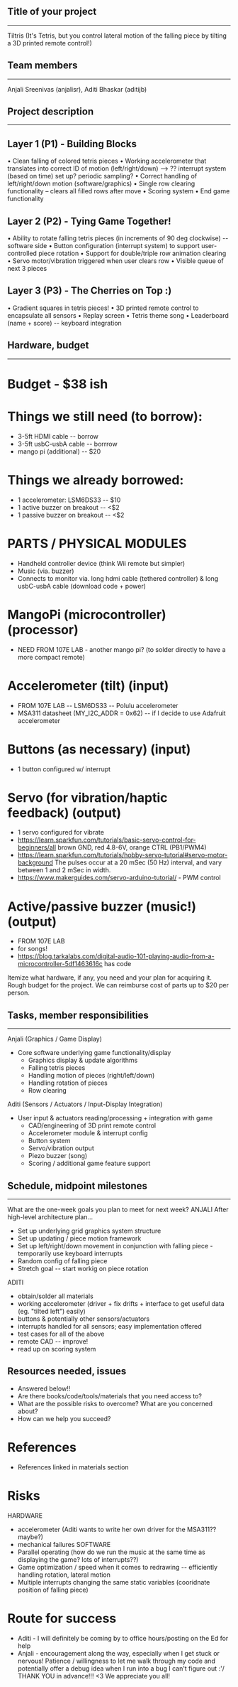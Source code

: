 ## Title of your project
--------------------------
Tiltris 
(It's Tetris, but you control lateral motion of the falling piece by tilting a 3D printed remote control!)

## Team members
--------------------------
Anjali Sreenivas (anjalisr), Aditi Bhaskar (aditijb)

## Project description
--------------------------

Layer 1 (P1) - Building Blocks
---------------------
•   Clean falling of colored tetris pieces 
•   Working accelerometer that translates into correct ID of motion (left/right/down) --> ?? interrupt system (based on time) set up? periodic sampling?
•   Correct handling of left/right/down motion (software/graphics)
•   Single row clearing functionality – clears all filled rows after move
•   Scoring system
•   End game functionality

Layer 2 (P2) - Tying Game Together!
---------------------
•   Ability to rotate falling tetris pieces (in increments of 90 deg clockwise) -- software side
•   Button configuration (interrupt system) to support user-controlled piece rotation
•   Support for double/triple row animation clearing
•   Servo motor/vibration triggered when user clears row
•   Visible queue of next 3 pieces 

Layer 3 (P3) - The Cherries on Top :)
---------------------
•   Gradient squares in tetris pieces!
•   3D printed remote control to encapsulate all sensors
•   Replay screen
•   Tetris theme song
•   Leaderboard (name + score) -- keyboard integration


## Hardware, budget
--------------------------

# Budget - $38 ish

# Things we still need (to borrow):
 * 3-5ft HDMI cable -- borrow
 * 3-5ft usbC-usbA cable -- borrrow
 * mango pi (additional) -- $20

# Things we already borrowed:
 * 1 accelerometer: LSM6DS33 -- $10
 * 1 active buzzer on breakout -- <$2
 * 1 passive buzzer on breakout -- <$2

# PARTS / PHYSICAL MODULES
 * Handheld controller device (think Wii remote but simpler)
 * Music (via. buzzer)
 * Connects to monitor via. long hdmi cable (tethered controller) & long usbC-usbA cable (download code + power)

# MangoPi (microcontroller) (processor)
 * NEED FROM 107E LAB - another mango pi? (to solder directly to have a more compact remote)

# Accelerometer (tilt) (input)
 * FROM 107E LAB -- LSM6DS33 -- Polulu accelerometer
 * MSA311 datasheet (MY_I2C_ADDR = 0x62) -- if I decide to use Adafruit accelerometer

# Buttons (as necessary) (input)
 * 1 button configured w/ interrupt

# Servo (for vibration/haptic feedback) (output)
 * 1 servo configured for vibrate
 * https://learn.sparkfun.com/tutorials/basic-servo-control-for-beginners/all 
brown GND, red 4.8-6V, orange CTRL (PB1/PWM4)
 * https://learn.sparkfun.com/tutorials/hobby-servo-tutorial#servo-motor-background 
The pulses occur at a 20 mSec (50 Hz) interval, and vary between 1 and 2 mSec in width.
 * https://www.makerguides.com/servo-arduino-tutorial/ - PWM control

# Active/passive buzzer (music!) (output)
 * FROM 107E LAB
 * for songs!
 * https://blog.tarkalabs.com/digital-audio-101-playing-audio-from-a-microcontroller-5df1463616c 
has code

Itemize what hardware, if any, you need and your plan for acquiring it.
Rough budget for the project. We can reimburse cost of parts up to $20 per person.

## Tasks, member responsibilities
--------------------------
Anjali (Graphics / Game Display) 
- Core software underlying game functionality/display
    - Graphics display & update algorithms 
    - Falling tetris pieces
    - Handling motion of pieces (right/left/down)
    - Handling rotation of pieces
    - Row clearing

Aditi (Sensors / Actuators / Input-Display Integration)
- User input & actuators reading/processing + integration with game
    - CAD/engineering of 3D print remote control
    - Accelerometer module & interrupt config
    - Button system
    - Servo/vibration output
    - Piezo buzzer (song)
    - Scoring / additional game feature support

## Schedule, midpoint milestones
--------------------------
What are the one-week goals you plan to meet for next week?
ANJALI
After high-level architecture plan...
- Set up underlying grid graphics system structure
- Set up updating / piece motion framework
- Set up left/right/down movement in conjunction with falling piece - temporarily use keyboard interrupts
- Random config of falling piece
- Stretch goal -- start workig on piece rotation  

ADITI
- obtain/solder all materials
- working accelerometer (driver + fix drifts + interface to get useful data (eg. "tilted left") easily)
- buttons & potentially other sensors/actuators
- interrupts handled for all sensors; easy implementation offered
- test cases for all of the above
- remote CAD -- improve!
- read up on scoring system

## Resources needed, issues
 * Answered below!!
 * Are there books/code/tools/materials that you need access to? 
 * What are the possible risks to overcome? What are you concerned about? 
 * How can we help you succeed?

# References
 * References linked in materials section

# Risks
HARDWARE
 * accelerometer (Aditi wants to write her own driver for the MSA311?? maybe?) 
 * mechanical failures
 SOFTWARE
 * Parallel operating (how do we run the music at the same time as displaying the game? lots of interrupts??)
 * Game optimization / speed when it comes to redrawing -- efficiently handling rotation, lateral motion
 * Multiple interrupts changing the same static variables (cooridnate position of falling piece)

# Route for success
 * Aditi - I will definitely be coming by to office hours/posting on the Ed for help
 * Anjali - encouragement along the way, especially when I get stuck or nervous! Patience / willingness to let me walk through my code and potentially offer a debug idea when I run into a bug I can't figure out :'/ 
 THANK YOU in advance!!! <3 We appreciate you all!
